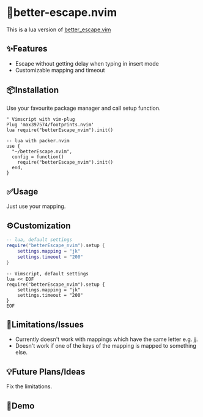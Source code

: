 # 🚪better-escape.nvim

This is a lua version of
[better_escape.vim](https://github.com/jdhao/better-escape.vim)

✨Features
--------
* Escape without getting delay when typing in insert mode
* Customizable mapping and timeout

📦Installation
------------
Use your favourite package manager and call setup function.
```vim
" Vimscript with vim-plug
Plug 'max397574/footprints.nvim'
lua require("betterEscape_nvim").init()
```

```
-- lua with packer.nvim
use {
  "~/betterEscape.nvim",
  config = function()
    require("betterEscape_nvim").init()
  end,
}
```

✅Usage
-----
Just use your mapping.

⚙️Customization
-------------
```lua
-- lua, default settings
require("betterEscape_nvim").setup {
    settings.mapping = "jk"
    settings.timeout = "200"
}
```

```vim
-- Vimscript, default settings
lua << EOF
require("betterEscape_nvim").setup {
    settings.mapping = "jk"
    settings.timeout = "200"
}
EOF
```

🚫Limitations/Issues
--------------------
* Currently doesn't work with mappings which have the same letter e.g. jj.
* Doesn't work if one of the keys of the mapping is mapped to something else.

💡Future Plans/Ideas
------------------
Fix the limitations.

👀Demo
------
